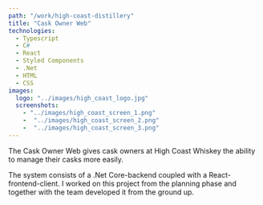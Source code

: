 ```yaml
---
path: "/work/high-coast-distillery"
title: "Cask Owner Web"
technologies:
  - Typescript      
  - C#
  - React
  - Styled Components
  - .Net
  - HTML
  - CSS
images:
  logo: "../images/high_coast_logo.jpg"
  screenshots:
    - "../images/high_coast_screen_1.png"
    -  "../images/high_coast_screen_2.png"
    -  "../images/high_coast_screen_3.png"
---
```


The Cask Owner Web gives cask owners at High Coast Whiskey the ability to manage their casks more easily.

The system consists of a .Net Core-backend coupled with a React-frontend-client. I worked on this project from the planning phase and together with the team developed it from the ground up.